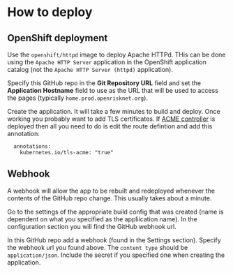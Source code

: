 # How to deploy

## OpenShift deployment

Use the `openshift/httpd` image to deploy Apache HTTPd. THis can be done using the `Apache HTTP Server` 
application in the OpenShift application catalog (not the `Apache HTTP Server (httpd)` application). 

Specify this GitHub repo in the **Git Repository URL** field and
set the **Application Hostname** field to use as the URL that will
be used to access the pages (typically `home.prod.openrisknet.org`).

Create the application. It will take a few minutes to build and deploy.
Once working you probably want to add TLS certificates. If [ACME controller](https://github.com/tnozicka/openshift-acme) 
is deployed then all you need to do is edit the route defintion and add this annotation:
```
  annotations:
    kubernetes.io/tls-acme: "true"
```

## Webhook

A webhook will allow the app to be rebuilt and redeployed whenever the contents of the GitHub repo change.
This usually takes about a minute. 

Go to the settings of the appropriate build config that was created (name is dependent on what you specified as the 
appliication name). In the configuration section you will find the GitHub webhook url.

In this GitHub repo add a webhook (found in the Settings section). Specify the webhook url you found above.
The `content type` should be `application/json`. Include the secret if you specified one when creating the 
application.
